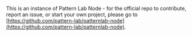 This is an instance of Pattern Lab Node - for the official repo to contribute, report an issue, or start your own project, please go to [https://github.com/pattern-lab/patternlab-node](https://github.com/pattern-lab/patternlab-node).
